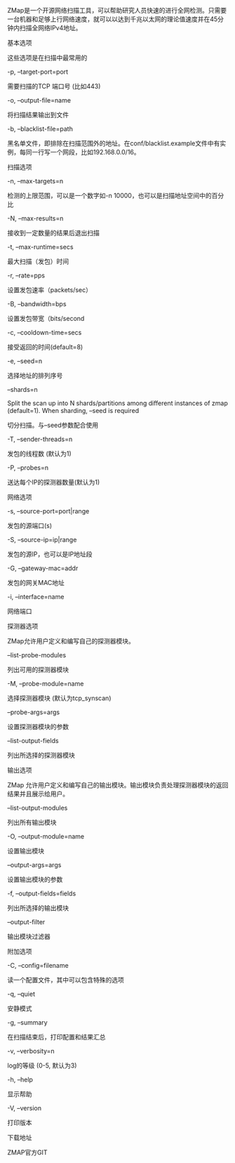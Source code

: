 ZMap是一个开源网络扫描工具，可以帮助研究人员快速的进行全网检测。只需要一台机器和足够上行网络速度，就可以以达到千兆以太网的理论值速度并在45分钟内扫描全网络IPv4地址。

基本选项

这些选项是在扫描中最常用的

-p, –target-port=port

需要扫描的TCP 端口号 (比如443)

-o, –output-file=name

将扫描结果输出到文件

-b, –blacklist-file=path

黑名单文件，即排除在扫描范围外的地址。在conf/blacklist.example文件中有实例，每同一行写一个网段，比如192.168.0.0/16。

扫描选项

-n, –max-targets=n

检测的上限范围，可以是一个数字如-n 10000，也可以是扫描地址空间中的百分比 

-N, –max-results=n

接收到一定数量的结果后退出扫描

-t, –max-runtime=secs

最大扫描（发包）时间

-r, –rate=pps

设置发包速率（packets/sec）

-B, –bandwidth=bps

设置发包带宽（bits/second

-c, –cooldown-time=secs

接受返回的时间(default=8)

-e, –seed=n

选择地址的排列序号

–shards=n

Split the scan up into N shards/partitions among different instances of zmap (default=1). When sharding, –seed is required

切分扫描。与–seed参数配合使用

-T, –sender-threads=n

发包的线程数 (默认为1)

-P, –probes=n

送达每个IP的探测器数量(默认为1)

网络选项

-s, –source-port=port|range

发包的源端口(s)

-S, –source-ip=ip|range

发包的源IP，也可以是IP地址段

-G, –gateway-mac=addr

发包的网关MAC地址

-i, –interface=name

网络端口

探测器选项

ZMap允许用户定义和编写自己的探测器模块。

–list-probe-modules

列出可用的探测器模块

-M, –probe-module=name

选择探测器模块 (默认为tcp_synscan)

–probe-args=args

设置探测器模块的参数

–list-output-fields

列出所选择的探测器模块

输出选项

ZMap 允许用户定义和编写自己的输出模块。输出模块负责处理探测器模块的返回结果并且展示给用户。

–list-output-modules

列出所有输出模块

-O, –output-module=name

设置输出模块

–output-args=args

设置输出模块的参数

-f, –output-fields=fields

列出所选择的输出模块

–output-filter

输出模块过滤器

附加选项

-C, –config=filename

读一个配置文件，其中可以包含特殊的选项

-q, –quiet

安静模式

-g, –summary

在扫描结束后，打印配置和结果汇总

-v, –verbosity=n

log的等级 (0-5, 默认为3)

-h, –help

显示帮助

-V, –version

打印版本

下载地址

ZMAP官方GIT

